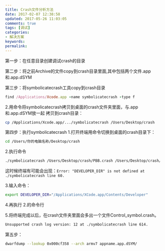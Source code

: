 ```yaml
---
title: Crash文件分析方法
date: 2017-02-07 12:38:58
updated: 2017-05-26 11:03:05
comments: true
tags: [调试]
categories:
- 解决方案
keywords:
permalink: 
---
```


第一步：在任意目录创建调试crash的目录

第二步：将之前Archive的文件copy到crash目录里面,其中包括两个文件.app和.app.dSYM

第三步：将symbolicatecrash工具copy到crash目录
```ruby
find /Applications/Xcode.app -name symbolicatecrash -type f
```
2.用命令将symbolicatecrash拷贝到桌面的crash文件夹里面，与.app和.app.dSYM放一起
拷贝到crash目录：
```sh
cp /Applications/Xcode.app/.../symbolicatecrash /Users/Desktop/crash
```
第四步：执行symbolicatecrash
1.打开终端用命令切换到桌面的crash目录下：
```sh
cd /Users/你的电脑名称/Desktop/crash
```
2.执行命令
```sh
./symbolicatecrash /Users/Desktop/crash/PBB.crash /Users/Desktop/crash/Control.app.dSYM > Control_symbol.crash
```

这时候终端有可能会出现：`Error: "DEVELOPER_DIR" is not defined at ./symbolicatecrash line 60.`

3.输入命令：
```sh
export DEVELOPER_DIR="/Applications/XCode.app/Contents/Developer" 
```
4.再执行 2.的命令行

5.将终端完成以后，在crash文件夹里面会多出一个文件Control_symbol.crash。
```sh
Unsupported crash log version: 12 at ./symbolicatecrash line 614.
```

第五步：
```sh
dwarfdump --lookup 0x000cf358 --arch armv7 appname.app.dSYM/
```
